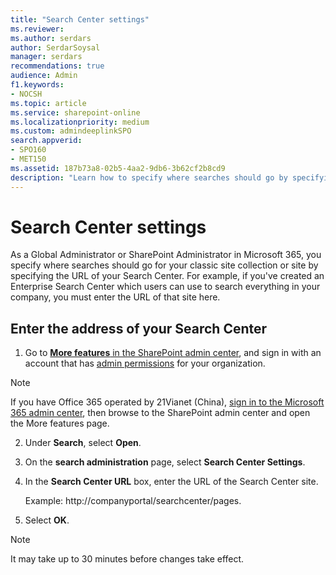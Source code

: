 ```yaml
---
title: "Search Center settings"
ms.reviewer: 
ms.author: serdars
author: SerdarSoysal
manager: serdars
recommendations: true
audience: Admin
f1.keywords:
- NOCSH
ms.topic: article
ms.service: sharepoint-online
ms.localizationpriority: medium
ms.custom: admindeeplinkSPO
search.appverid:
- SPO160
- MET150
ms.assetid: 187b73a8-02b5-4aa2-9db6-3b62cf2b8cd9
description: "Learn how to specify where searches should go by specifying the URL of your Search Center."
---
```


# Search Center settings

As a Global Administrator or SharePoint Administrator in Microsoft 365, you specify where searches should go for your classic site collection or site by specifying the URL of your Search Center. For example, if you've created an Enterprise Search Center which users can use to search everything in your company, you must enter the URL of that site here.
  
## Enter the address of your Search Center
<a name="__goback"> </a>

1. Go to <a href="https://go.microsoft.com/fwlink/?linkid=2185077" target="_blank">**More features** in the SharePoint admin center</a>, and sign in with an account that has [admin permissions](./sharepoint-admin-role.md) for your organization.

>[!NOTE]
>If you have Office 365 operated by 21Vianet (China), [sign in to the Microsoft 365 admin center](https://go.microsoft.com/fwlink/p/?linkid=850627), then browse to the SharePoint admin center and open the More features page.
 
2. Under **Search**, select **Open**.
    
3. On the **search administration** page, select **Search Center Settings**.
    
4. In the **Search Center URL** box, enter the URL of the Search Center site.
  
    Example: http://companyportal/searchcenter/pages.
    
5. Select **OK**.
    
> [!NOTE]
>  It may take up to 30 minutes before changes take effect.
